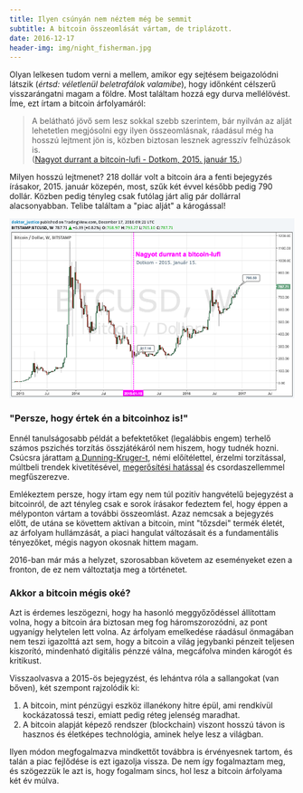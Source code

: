 ```yaml
---
title: Ilyen csúnyán nem néztem még be semmit
subtitle: A bitcoin összeomlását vártam, de triplázott.
date: 2016-12-17
header-img: img/night_fisherman.jpg
---
```


Olyan lelkesen tudom verni a mellem, amikor egy sejtésem beigazolódni látszik (_értsd: véletlenül beletrafálok valamibe_), hogy időnként célszerű visszarángatni magam a földre. Most találtam hozzá egy durva mellélövést. Íme, ezt írtam a bitcoin árfolyamáról:

>A belátható jövő sem lesz sokkal szebb szerintem, bár nyilván az alját lehetetlen megjósolni egy ilyen összeomlásnak, ráadásul még ha hosszú lejtment jön is, közben biztosan lesznek agresszív felhúzások is. <br>
([Nagyot durrant a bitcoin-lufi - Dotkom, 2015. január 15.](http://dotkom.blog.hu/2015/01/15/nagyot_durrant_a_bitcoin-lufi))

Milyen hosszú lejtmenet? 218 dollár volt a bitcoin ára a fenti bejegyzés írásakor, 2015. január közepén, most, szűk két évvel később pedig 790 dollár. Közben pedig tényleg csak futólag járt alig pár dollárral alacsonyabban. Telibe találtam a "piac alját" a károgással!

![](/img/posts/btcusd20161217.png)

### "Persze, hogy értek én a bitcoinhoz is!"

Ennél tanulságosabb példát a befektetőket (legalábbis engem) terhelő számos pszichés torzítás összjátékáról nem hiszem, hogy tudnék hozni. Csúcsra járattam [a Dunning-Kruger-t](https://en.wikipedia.org/wiki/Dunning%E2%80%93Kruger_effect), némi előítélettel, érzelmi torzítással, múltbeli trendek kivetítésével, [megerősítési hatással](https://en.wikipedia.org/wiki/Confirmation_bias) és csordaszellemmel megfűszerezve.

Emlékeztem persze, hogy írtam egy nem túl pozitív hangvételű bejegyzést a bitcoinról, de azt tényleg csak e sorok írásakor fedeztem fel, hogy éppen a mélyponton vártam a további összeomlást. Azaz nemcsak a bejegyzés előtt, de utána se követtem aktívan a bitcoin, mint "tőzsdei" termék életét, az árfolyam hullámzását, a piaci hangulat változásait és a fundamentális tényezőket, mégis nagyon okosnak hittem magam. 

2016-ban már más a helyzet, szorosabban követem az eseményeket ezen a fronton, de ez nem változtatja meg a történetet.

### Akkor a bitcoin mégis oké?

Azt is érdemes leszögezni, hogy ha hasonló meggyőződéssel állítottam volna, hogy a bitcoin ára biztosan meg fog háromszorozódni, az pont ugyanígy helytelen lett volna. Az árfolyam emelkedése ráadásul önmagában nem teszi igazolttá azt sem, hogy a bitcoin a világ jegybanki pénzeit teljesen kiszorító, mindenható digitális pénzzé válna, megcáfolva minden károgót és kritikust.

Visszaolvasva a 2015-ös bejegyzést, és lehántva róla a sallangokat (van bőven), két szempont rajzolódik ki:

1. A bitcoin, mint pénzügyi eszköz illanékony hitre épül, ami rendkívül kockázatossá teszi, emiatt pedig réteg jelenség maradhat.
2. A bitcoin alapját képező rendszer (blockchain) viszont hosszú távon is hasznos és életképes technológia, aminek helye lesz a világban.

Ilyen módon megfogalmazva mindkettőt továbbra is érvényesnek tartom, és talán a piac fejlődése is ezt igazolja vissza. De nem így fogalmaztam meg, és szögezzük le azt is, hogy fogalmam sincs, hol lesz a bitcoin árfolyama két év múlva.

